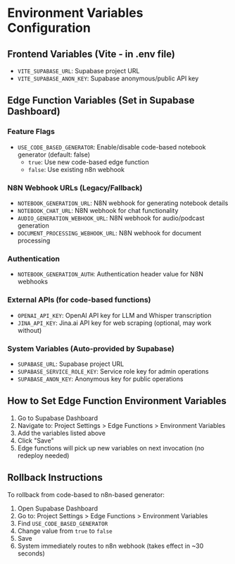 # Environment Variables Configuration

## Frontend Variables (Vite - in .env file)
- `VITE_SUPABASE_URL`: Supabase project URL
- `VITE_SUPABASE_ANON_KEY`: Supabase anonymous/public API key

## Edge Function Variables (Set in Supabase Dashboard)

### Feature Flags
- `USE_CODE_BASED_GENERATOR`: Enable/disable code-based notebook generator (default: false)
  - `true`: Use new code-based edge function
  - `false`: Use existing n8n webhook

### N8N Webhook URLs (Legacy/Fallback)
- `NOTEBOOK_GENERATION_URL`: N8N webhook for generating notebook details
- `NOTEBOOK_CHAT_URL`: N8N webhook for chat functionality
- `AUDIO_GENERATION_WEBHOOK_URL`: N8N webhook for audio/podcast generation
- `DOCUMENT_PROCESSING_WEBHOOK_URL`: N8N webhook for document processing

### Authentication
- `NOTEBOOK_GENERATION_AUTH`: Authentication header value for N8N webhooks

### External APIs (for code-based functions)
- `OPENAI_API_KEY`: OpenAI API key for LLM and Whisper transcription
- `JINA_API_KEY`: Jina.ai API key for web scraping (optional, may work without)

### System Variables (Auto-provided by Supabase)
- `SUPABASE_URL`: Supabase project URL
- `SUPABASE_SERVICE_ROLE_KEY`: Service role key for admin operations
- `SUPABASE_ANON_KEY`: Anonymous key for public operations

## How to Set Edge Function Environment Variables

1. Go to Supabase Dashboard
2. Navigate to: Project Settings > Edge Functions > Environment Variables
3. Add the variables listed above
4. Click "Save"
5. Edge functions will pick up new variables on next invocation (no redeploy needed)

## Rollback Instructions

To rollback from code-based to n8n-based generator:

1. Open Supabase Dashboard
2. Go to: Project Settings > Edge Functions > Environment Variables
3. Find `USE_CODE_BASED_GENERATOR`
4. Change value from `true` to `false`
5. Save
6. System immediately routes to n8n webhook (takes effect in ~30 seconds)
